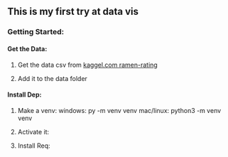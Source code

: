 ## This is my first try at data vis

### Getting Started:

#### Get the Data:
1. Get the data csv from 
[kaggel.com ramen-rating](https://www.kaggle.com/residentmario/ramen-ratings?select=ramen-ratings.csv) 

2. Add it to the data folder

#### Install Dep:
1. Make a venv:
    windows: py -m venv venv
    mac/linux: python3 -m venv venv

2. Activate it:

3. Install Req: